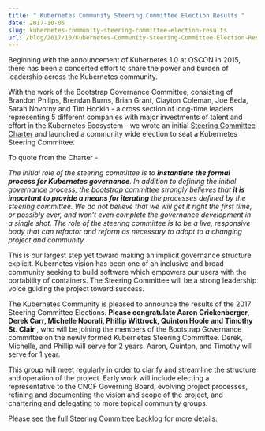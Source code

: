 ```yaml
---
title: " Kubernetes Community Steering Committee Election Results "
date: 2017-10-05
slug: kubernetes-community-steering-committee-election-results
url: /blog/2017/10/Kubernetes-Community-Steering-Committee-Election-Results
---
```

Beginning with the announcement of Kubernetes 1.0 at OSCON in 2015, there has been a concerted effort to share the power and burden of leadership across the Kubernetes community.

With the work of the Bootstrap Governance Committee, consisting of Brandon Philips, Brendan Burns, Brian Grant, Clayton Coleman, Joe Beda, Sarah Novotny and Tim Hockin - a cross section of long-time leaders representing 5 different companies with major investments of talent and effort in the Kubernetes Ecosystem - we wrote an initial [Steering Committee Charter](https://github.com/kubernetes/steering/blob/master/charter.md) and launched a community wide election to seat a Kubernetes Steering Committee.

To quote from the Charter -

_The initial role of the steering committee is to **instantiate the formal process for Kubernetes governance**. In addition to defining the initial governance process, the bootstrap committee strongly believes that **it is important to provide a means for iterating** the processes defined by the steering committee. We do not believe that we will get it right the first time, or possibly ever, and won’t even complete the governance development in a single shot. The role of the steering committee is to be a live, responsive body that can refactor and reform as necessary to adapt to a changing project and community._

This is our largest step yet toward making an implicit governance structure explicit. Kubernetes vision has been one of an inclusive and broad community seeking to build software which empowers our users with the portability of containers. The Steering Committee will be a strong leadership voice guiding the project toward success.

The Kubernetes Community is pleased to announce the results of the 2017 Steering Committee Elections. **Please congratulate Aaron Crickenberger, Derek Carr, Michelle Noorali, Phillip Wittrock, Quinton Hoole and Timothy St. Clair** , who will be joining the members of the Bootstrap Governance committee on the newly formed Kubernetes Steering Committee. Derek, Michelle, and Phillip will serve for 2 years. Aaron, Quinton, and Timothy will serve for 1 year.

This group will meet regularly in order to clarify and streamline the structure and operation of the project. Early work will include electing a representative to the CNCF Governing Board, evolving project processes, refining and documenting the vision and scope of the project, and chartering and delegating to more topical community groups.

Please see [the full Steering Committee backlog](https://github.com/kubernetes/steering/blob/master/backlog.md) for more details.